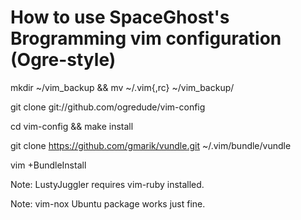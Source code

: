 # How to use SpaceGhost's Brogramming vim configuration (Ogre-style)

mkdir ~/vim_backup && mv ~/.vim{,rc} ~/vim_backup/

git clone git://github.com/ogredude/vim-config

cd vim-config && make install

git clone https://github.com/gmarik/vundle.git ~/.vim/bundle/vundle

vim +BundleInstall

Note: LustyJuggler requires vim-ruby installed.

Note: vim-nox Ubuntu package works just fine.
